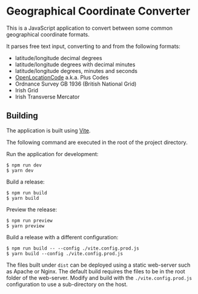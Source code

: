 # Geographical Coordinate Converter

This is a JavaScript application to convert between some common geographical
coordinate formats.

It parses free text input, converting to and from the following formats:

- latitude/longitude decimal degrees
- latitude/longitude degrees with decimal minutes
- latitude/longitude degrees, minutes and seconds
- [OpenLocationCode][olc] a.k.a. Plus Codes
- Ordnance Survey GB 1936 (British National Grid)
- Irish Grid
- Irish Transverse Mercator

[olc]: https://en.wikipedia.org/wiki/Open_Location_Code

## Building

The application is built using [Vite](https://vitejs.dev/).

The following command are executed in the root of the project directory.

Run the application for development:

	$ npm run dev
	$ yarn dev

Build a release:

	$ npm run build
	$ yarn build

Preview the release:

	$ npm run preview
	$ yarn preview

Build a release with a different configuration:

	$ npm run build -- --config ./vite.config.prod.js
	$ yarn build --config ./vite.config.prod.js

The files built under `dist` can be deployed using a static web-server such as
Apache or Nginx.  The default build requires the files to be in the root
folder of the web-server.  Modify and build with the `./vite.config.prod.js`
configuration to use a sub-directory on the host.
